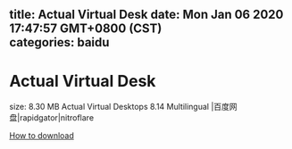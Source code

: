 
title: Actual Virtual Desk
date: Mon Jan 06 2020 17:47:57 GMT+0800 (CST)    
categories: baidu
---

# Actual Virtual Desk
size: 8.30 MB
 Actual Virtual Desktops 8.14 Multilingual |百度网盘|rapidgator|nitroflare
 

[How to download](https://bpcam.bemobtrk.com/go/2ceec3aa-1ca2-46d6-b9ff-aaa5c184517c?jno=3037)